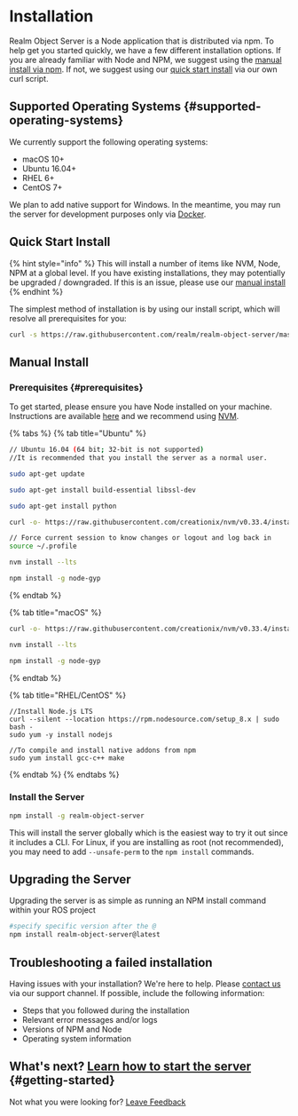 # Installation

Realm Object Server is a Node application that is distributed via npm.  To help get you started quickly, we have a few different installation options.  If you are already familiar with Node and NPM, we suggest using the [manual install via npm](./#manual-install-for-those-familiar-with-node-and-npm).  If not, we suggest using our [quick start install](./#quick-start-install-for-those-unfamiliar-with-node-and-npm) via our own curl script.  

## Supported Operating Systems {#supported-operating-systems}

We currently support the following operating systems:

* macOS 10+
* Ubuntu 16.04+
* RHEL 6+
* CentOS 7+

We plan to add native support for Windows. In the meantime, you may run the server for development purposes only via [Docker](https://docs.realm.io/platform/~/revisions/-L7Ry-Hl-dUJQWPWE8Nx/getting-started/install-realm-object-server/installing-via-docker).

## Quick Start Install

{% hint style="info" %}
This will install a number of items like NVM, Node, NPM at a global level.  If you have existing installations, they may potentially be upgraded / downgraded.  If this is an issue, please use our [manual install ](./#manual-install)
{% endhint %}

The simplest method of installation is by using our install script, which will resolve all prerequisites for you:

```bash
curl -s https://raw.githubusercontent.com/realm/realm-object-server/master/install.sh | bash
```

## Manual Install

### Prerequisites {#prerequisites}

To get started, please ensure you have Node installed on your machine. Instructions are available [here](https://nodejs.org/en/download/package-manager/) and we recommend using [NVM](https://github.com/creationix/nvm).

{% tabs %}
{% tab title="Ubuntu" %}
```bash
// Ubuntu 16.04 (64 bit; 32-bit is not supported)
//It is recommended that you install the server as a normal user.

sudo apt-get update

sudo apt-get install build-essential libssl-dev

sudo apt-get install python

curl -o- https://raw.githubusercontent.com/creationix/nvm/v0.33.4/install.sh | bash

// Force current session to know changes or logout and log back in
source ~/.profile

nvm install --lts

npm install -g node-gyp
```
{% endtab %}

{% tab title="macOS" %}
```bash
curl -o- https://raw.githubusercontent.com/creationix/nvm/v0.33.4/install.sh | bash

nvm install --lts

npm install -g node-gyp
```
{% endtab %}

{% tab title="RHEL/CentOS" %}
```text
//Install Node.js LTS
curl --silent --location https://rpm.nodesource.com/setup_8.x | sudo bash -
sudo yum -y install nodejs

//To compile and install native addons from npm
sudo yum install gcc-c++ make
```
{% endtab %}
{% endtabs %}

### Install the Server

```bash
npm install -g realm-object-server
```

This will install the server globally which is the easiest way to try it out since it includes a CLI. For Linux, if you are installing as root \(not recommended\), you may need to add `--unsafe-perm` to the `npm install` commands.

## Upgrading the Server

Upgrading the server is as simple as running an NPM install command within your ROS project

```bash
#specify specific version after the @
npm install realm-object-server@latest
```

## Troubleshooting a failed installation

Having issues with your installation?  We're here to help.  Please [contact us](https://support.realm.io/) via our support channel.  If possible, include the following information: 

* Steps that you followed during the installation 
* Relevant error messages and/or logs
* Versions of NPM and Node
* Operating system information

## What's next?  [Learn how to start the server](../running-the-server.md) {#getting-started}

Not what you were looking for? [Leave Feedback](https://realm3.typeform.com/to/A4guM3)

